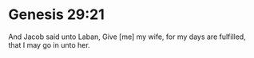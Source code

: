 # Genesis 29:21

And Jacob said unto Laban, Give [me] my wife, for my days are fulfilled, that I may go in unto her.